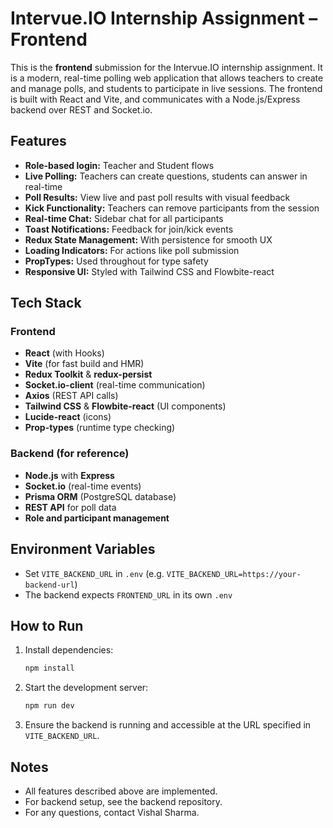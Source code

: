 # Intervue.IO Internship Assignment – Frontend

This is the **frontend** submission for the Intervue.IO internship assignment. It is a modern, real-time polling web application that allows teachers to create and manage polls, and students to participate in live sessions. The frontend is built with React and Vite, and communicates with a Node.js/Express backend over REST and Socket.io.

## Features
- **Role-based login:** Teacher and Student flows
- **Live Polling:** Teachers can create questions, students can answer in real-time
- **Poll Results:** View live and past poll results with visual feedback
- **Kick Functionality:** Teachers can remove participants from the session
- **Real-time Chat:** Sidebar chat for all participants
- **Toast Notifications:** Feedback for join/kick events
- **Redux State Management:** With persistence for smooth UX
- **Loading Indicators:** For actions like poll submission
- **PropTypes:** Used throughout for type safety
- **Responsive UI:** Styled with Tailwind CSS and Flowbite-react

## Tech Stack
### Frontend
- **React** (with Hooks)
- **Vite** (for fast build and HMR)
- **Redux Toolkit** & **redux-persist**
- **Socket.io-client** (real-time communication)
- **Axios** (REST API calls)
- **Tailwind CSS** & **Flowbite-react** (UI components)
- **Lucide-react** (icons)
- **Prop-types** (runtime type checking)

### Backend (for reference)
- **Node.js** with **Express**
- **Socket.io** (real-time events)
- **Prisma ORM** (PostgreSQL database)
- **REST API** for poll data
- **Role and participant management**

## Environment Variables
- Set `VITE_BACKEND_URL` in `.env` (e.g. `VITE_BACKEND_URL=https://your-backend-url`)
- The backend expects `FRONTEND_URL` in its own `.env`

## How to Run
1. Install dependencies:
   ```bash
   npm install
   ```
2. Start the development server:
   ```bash
   npm run dev
   ```
3. Ensure the backend is running and accessible at the URL specified in `VITE_BACKEND_URL`.

## Notes
- All features described above are implemented.
- For backend setup, see the backend repository.
- For any questions, contact Vishal Sharma.
